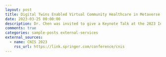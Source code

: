 ```yaml
---
layout: post
title: Digital Twins Enabled Virtual Community Healthcare in Metaverse Era
date: 2023-03-25 00:00:00
description: Dr. Chen was invited to give a Keynote Talk at the 2023 International Congress on Communications, Networking, and Information Systems (CNIS 2023), Guilin, China.
comments: true
categories: sample-posts external-services
external_sources:
  - name: CNIS 2023
    rss_url: https://link.springer.com/conference/cnis
---
```



